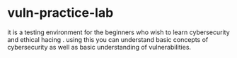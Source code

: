 # vuln-practice-lab
it is a testing environment for the beginners who wish to learn cybersecurity and ethical hacing . using this you can understand basic concepts of cybersecurity as well as basic understanding of vulnerabilities.

